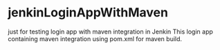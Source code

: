 # jenkinLoginAppWithMaven
just for testing login app with maven integration in Jenkin
This login app containing maven integration using pom.xml for maven build.
